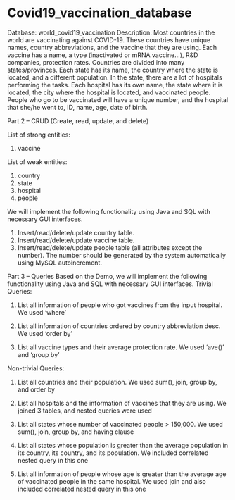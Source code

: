 # Covid19_vaccination_database
Database: world_covid19_vaccination
Description:
Most countries in the world are vaccinating against COVID-19. These countries have unique names, country abbreviations, and the vaccine that they are using. Each vaccine has a name, a type (inactivated or mRNA vaccine...), R&D companies, protection rates. Countries are divided into many states/provinces. Each state has its name, the country where the state is located, and a different population. In the state, there are a lot of hospitals performing the tasks. Each hospital has its own name, the state where it is located, the city where the hospital is located, and vaccinated people. People who go to be vaccinated will have a unique number, and the hospital that she/he went to, ID, name, age, date of birth.


Part 2 – CRUD (Create, read, update, and delete)

List of strong entities:
1. vaccine

List of weak entities:
1. country
2. state 
3. hospital
4. people

We will implement the following functionality using Java and SQL with necessary GUI interfaces.
1. Insert/read/delete/update country table.
2. Insert/read/delete/update vaccine table.
3. Insert/read/delete/update people table (all attributes except the number). The number should be generated by the system automatically using MySQL autoincrement.
 



Part 3 – Queries 
Based on the Demo, we will implement the following functionality using Java and SQL with necessary GUI interfaces.
Trivial Queries:

1. List all information of people who got vaccines from the input hospital.
We used ‘where’

2. List all information of countries ordered by country abbreviation desc.
We used ‘order by’

3. List all vaccine types and their average protection rate.
We used ‘ave()’ and ‘group by’

Non-trivial Queries:

1. List all countries and their population.
We used sum(), join, group by, and order by

2. List all hospitals and the information of vaccines that they are using.
We joined 3 tables, and nested queries were used

3. List all states whose number of vaccinated people > 150,000.
We used sum(), join, group by, and having clause

4. List all states whose population is greater than the average population in its country, its country, and its population.
We included correlated nested query in this one

5. List all information of people whose age is greater than the average age of vaccinated people in the same hospital.
We used join and also included correlated nested query in this one

